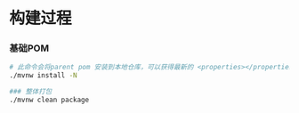 # 构建过程

### 基础POM

```bash
# 此命令会将parent pom 安装到本地仓库，可以获得最新的 <properties></properties>
./mvnw install -N

### 整体打包
./mvnw clean package
```
